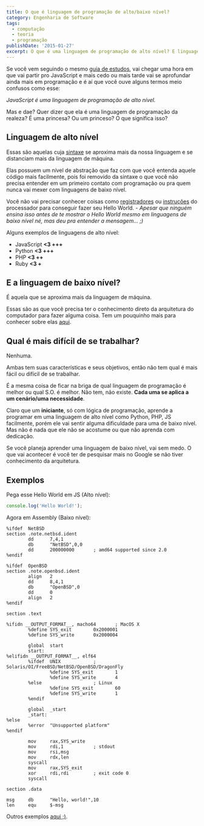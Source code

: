 ```yaml
---
title: O que é linguagem de programação de alto/baixo nível?
category: Engenharia de Software
tags:
  - computação
  - teoria
  - programação
publishDate: '2015-01-27'
excerpt: O que é uma linguagem de programação de alto nível? E linguagem de programação de baixo nível? Acompanhe...
---
```


Se você vem seguindo o mesmo [guia de estudos](https://woliveiras.com.br/posts/guia-de-estudos-desenvolvedor-front-end-iniciante), vai chegar uma hora em que vai partir pro JavaScript e mais cedo ou mais tarde vai se aprofundar ainda mais em programação e é aí que você ouve alguns termos meio confusos como esse:

_JavaScript é uma linguagem de programação de alto nível._

Mas e dae? Quer dizer que ela é uma linguagem de programação da realeza? É uma princesa? Ou um princeso? O que significa isso?

## <a name='Linguagemdealtonvel'></a>Linguagem de alto nível

Essas são aquelas cuja [sintaxe](https://pt.wikipedia.org/wiki/Sintaxe) se aproxima mais da nossa linguagem e se distanciam mais da linguagem de máquina.

Elas possuem um nível de abstração que faz com que você entenda aquele código mais facilmente, pois foi removido da sintaxe o que você não precisa entender em um primeiro contato com programação ou pra quem nunca vai mexer com linguagens de baixo nível.

Você não vai precisar conhecer coisas como [registradores](https://pt.wikipedia.org/wiki/Registrador_%28inform%C3%A1tica%29 'Registradores - Wikipedia') ou [instruções](https://pt.wikipedia.org/wiki/Instru%C3%A7%C3%A3o_%28inform%C3%A1tica%29 'Instruções - Wikipedia') do processador para conseguir fazer seu Hello World. - _Apesar que ninguém ensina isso antes de te mostrar o Hello World mesmo em linguagens de baixo nível né, mas deu pra entender a mensagem... ;)_

Alguns exemplos de linguagens de alto nível:

- JavaScript **<3 +++**
- Python **<3 +++**
- PHP **<3 ++**
- Ruby **<3 +**

## <a name='Ealinguagemdebaixonvel'></a>E a linguagem de baixo nível?

É aquela que se aproxima mais da linguagem de máquina.

Essas são as que você precisa ter o conhecimento direto da arquitetura do computador para fazer alguma coisa. Tem um pouquinho mais para conhecer sobre elas [aqui](https://pt.wikipedia.org/wiki/Linguagem_de_programa%C3%A7%C3%A3o_de_baixo_n%C3%ADvel 'Linguagem de programação de baixo nível - Wikipedia').

## <a name='Qualmaisdifcildesetrabalhar'></a>Qual é mais difícil de se trabalhar?

Nenhuma.

Ambas tem suas características e seus objetivos, então não tem qual é mais fácil ou difícil de se trabalhar.

É a mesma coisa de ficar na briga de qual linguagem de programação é melhor ou qual S.O. é melhor. Não tem, não existe. **Cada uma se aplica a um cenário/uma necessidade**.

Claro que um **iniciante**, só com lógica de programação, aprende a programar em uma linguagem de alto nível como Python, PHP, JS facilmente, porém ele vai sentir alguma dificuldade para uma de baixo nível. Mas não é nada que ele não se acostume ou que não aprenda com dedicação.

Se você planeja aprender uma linguagem de baixo nível, vai sem medo. O que vai acontecer é você ter de pesquisar mais no Google se não tiver conhecimento da arquitetura.

## <a name='Exemplos'></a>Exemplos

Pega esse Hello World em JS (Alto nível):

```js
console.log('Hello World!');
```

Agora em Assembly (Baixo nível):

```
%ifdef  NetBSD
section .note.netbsd.ident
        dd      7,4,1
        db      "NetBSD",0,0
        dd      200000000       ; amd64 supported since 2.0
%endif

%ifdef  OpenBSD
section .note.openbsd.ident
        align   2
        dd      8,4,1
        db      "OpenBSD",0
        dd      0
        align   2
%endif

section .text

%ifidn __OUTPUT_FORMAT__, macho64       ; MacOS X
        %define SYS_exit        0x2000001
        %define SYS_write       0x2000004

        global  start
        start:
%elifidn __OUTPUT_FORMAT__, elf64
        %ifdef  UNIX            ; Solaris/OI/FreeBSD/NetBSD/OpenBSD/DragonFly
                %define SYS_exit        1
                %define SYS_write       4
        %else                   ; Linux
                %define SYS_exit        60
                %define SYS_write       1
        %endif

        global  _start
        _start:
%else
        %error  "Unsupported platform"
%endif

        mov     rax,SYS_write
        mov     rdi,1           ; stdout
        mov     rsi,msg
        mov     rdx,len
        syscall
        mov     rax,SYS_exit
        xor     rdi,rdi         ; exit code 0
        syscall

section .data

msg     db      "Hello, world!",10
len     equ     $-msg
```

Outros exemplos [aqui ;)](https://en.wikipedia.org/wiki/List_of_Hello_world_program_examples 'Exemplos de hello world').
